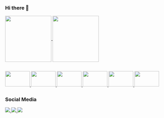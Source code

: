 ### Hi there 👋

<div>
<a href="https://github.com/kylthyq">
<img height="150em" align="center"src="https://github-readme-stats.vercel.app/api?username=kylthyq&show_icons=true&theme=gruvbox">
</a>
        
<a href="https://github.com/kylthyq">
<img height="150em" align="center" src="https://github-readme-stats.vercel.app/api/top-langs/?username=kylthyq&layout=compact">
</a>
</div>

##
<div style="display: inline-block" style="pointer-events: none;">
<a href="https://github.com/kylthyq">
    <img height="50px" width="80px" src="https://cdn.jsdelivr.net/gh/devicons/devicon/icons/css3/css3-original.svg" />
    <img height="50px" width="80px" src="https://cdn.jsdelivr.net/gh/devicons/devicon/icons/html5/html5-original.svg" />
    <img height="50px" width="80px" src="https://cdn.jsdelivr.net/gh/devicons/devicon/icons/javascript/javascript-original.svg" />
    <img height="50px" width="80px" src="https://cdn.jsdelivr.net/gh/devicons/devicon/icons/python/python-original.svg" />
    <img height="50px" width="80px" src="https://cdn.jsdelivr.net/gh/devicons/devicon/icons/canva/canva-original.svg" />
    <img height="50px" width="80px" src="https://cdn.jsdelivr.net/gh/devicons/devicon/icons/photoshop/photoshop-plain.svg" />
   </a>
</div>

##

### Social Media

<div>
<a href="https://wa.me/5521978995824"> <img src="https://img.shields.io/badge/WhatsApp-25D366?style=for-the-badge&logo=whatsapp&logoColor=white">
</a>
<a href="https://discord.com/users/477262913984528385"> <img src="https://img.shields.io/badge/Discord-7289DA?style=for-the-badge&logo=discord&logoColor=white">
<a href="https://www.linkedin.com/in/jo%C3%A3o-cortat-21b665231/"> <img src="https://img.shields.io/badge/LinkedIn-0077B5?style=for-the-badge&logo=linkedin&logoColor=white">
</a>
</div>

